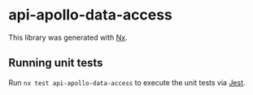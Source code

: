 # api-apollo-data-access

This library was generated with [Nx](https://nx.dev).

## Running unit tests

Run `nx test api-apollo-data-access` to execute the unit tests via [Jest](https://jestjs.io).
